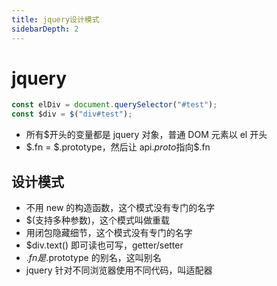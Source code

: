 ```yaml
---
title: jquery设计模式
sidebarDepth: 2
---
```


# jquery

```js
const elDiv = document.querySelector("#test");
const $div = $("div#test");
```

- 所有\$开头的变量都是 jquery 对象，普通 DOM 元素以 el 开头
- $.fn = $.prototype，然后让 api.*proto*指向\$.fn

## 设计模式

- 不用 new 的构造函数，这个模式没有专门的名字
- \$(支持多种参数)，这个模式叫做重载
- 用闭包隐藏细节，这个模式没有专门的名字
- \$div.text() 即可读也可写，getter/setter
- $.fn是$.prototype 的别名，这叫别名
- jquery 针对不同浏览器使用不同代码，叫适配器
